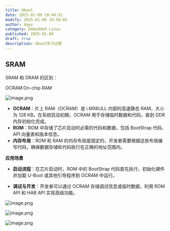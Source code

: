 ```yaml
---
title: Uboot
date: 2025-01-09 19:49:51
modify: 2025-01-09 19:50:05
author: days
category: Embedded Linux
published: 2025-01-09
draft: true
description: Uboot学习过程
---
```

## SRAM

SRAM 和 DRAM 的区别：

_OCRAM_:On-chip RAM

![image.png](https://days-notes.oss-cn-shenzhen.aliyuncs.com/img/202501092036161.png)

- **OCRAM**：片上 RAM（OCRAM）是 i.MX6ULL 内部的高速静态 RAM，大小为 128 KB。在系统启动初期，OCRAM 用于存储临时数据和代码，直到 DDR 内存初始化完成。
- **ROM**：ROM 中存储了芯片启动时必需的代码和数据，包括 BootStrap 代码、API 向量表和版本信息。
- **内存布局**：ROM 和 RAM 的内存布局是固定的，开发者需要根据这些布局编写代码，确保数据存储和代码执行在正确的地址范围内。

**应用场景**
- **启动流程**：在芯片启动时，ROM 中的 BootStrap 代码首先执行，初始化硬件并加载 U-Boot 或其他引导程序到 OCRAM 中运行。

- **调试与开发**：开发者可以通过 OCRAM 存储调试信息或临时数据，利用 ROM API 和 HAB API 实现高级功能。

![image.png](https://days-notes.oss-cn-shenzhen.aliyuncs.com/img/202501092105774.png)

![image.png](https://days-notes.oss-cn-shenzhen.aliyuncs.com/img/202501092106012.png)

![image.png](https://days-notes.oss-cn-shenzhen.aliyuncs.com/img/202501092108682.png)
